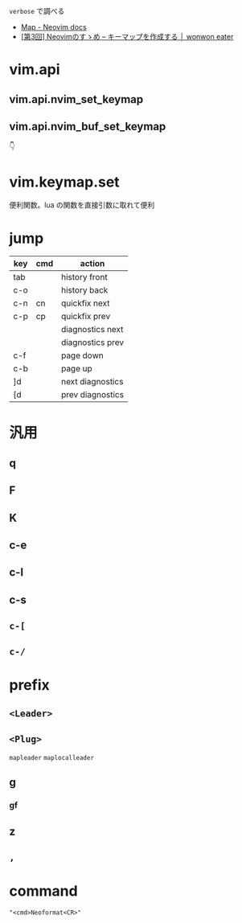 `verbose` で調べる

- [Map - Neovim docs](https://neovim.io/doc/user/map.html#:map-arguments)
- [[第3回] Neovimのすゝめ – キーマップを作成する │ wonwon eater](https://wonwon-eater.com/neovim-susume-keymap/#outline__3)

# vim.api

## vim.api.nvim_set_keymap

## vim.api.nvim_buf_set_keymap

👇

# vim.keymap.set

便利関数。lua の関数を直接引数に取れて便利

# jump

| key | cmd | action           |
| --- | --- | ---------------- |
| tab |     | history front    |
| c-o |     | history back     |
| c-n | cn  | quickfix next    |
| c-p | cp  | quickfix prev    |
|     |     | diagnostics next |
|     |     | diagnostics prev |
| c-f |     | page down        |
| c-b |     | page up          |
| ]d  |     | next diagnostics |
| [d  |     | prev diagnostics |

# 汎用

## q

## F

## K

## c-e

## c-l

## c-s

## `c-[`

## `c-/`

# prefix

## `<Leader>`

## `<Plug>`

`mapleader`
`maplocalleader`

## g

### gf

## z

## `,`

# command

```
"<cmd>Neoformat<CR>"
```
